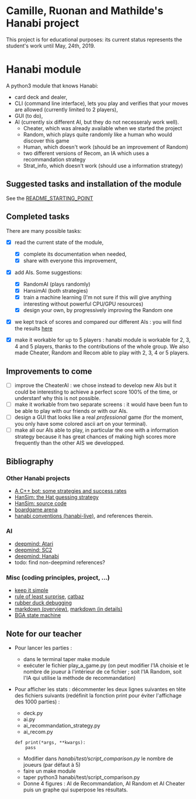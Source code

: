 # Camille, Ruonan and Mathilde's Hanabi project

This project is for educational purposes: 
its current status represents the student's work until May, 24th, 2019.

# Hanabi module

A python3 module that knows Hanabi:

* card deck and dealer,
* CLI (command line interface), lets you play and verifies that your moves are allowed (currently limited to 2 players),
* GUI (to do),
* AI (currently six different AI, but they do not necesseraly work well).
  * Cheater, which was already available when we started the project
  * Random, which plays quite randomly like a human who would discover this game
  * Human, which doesn't work (should be an improvement of Random)
  * two different versions of Recom, an IA which uses a recommandation strategy
  * Strat_info, which doesn't work (should use a information strategy)


## Suggested tasks and installation of the module

See the [README_STARTING_POINT](https://github.com/mathildtrh/hanabi/blob/master/README_STARTING_POINT.md)


## Completed tasks

There are many possible tasks:

- [x] read the current state of the module, 
  - [x] complete its documentation when needed,
  - [x] share with everyone this improvement,

- [x] add AIs. Some suggestions:
  - [x] RandomAI (plays randomly)
  - [x] HansimAI (both strategies)
  - [x] train a machine learning (I'm not sure if this will give anything interesting without powerful CPU/GPU resources)
  - [x] design your own, by progressively improving the Random one

- [x] we kept track of scores and compared our different AIs : you will find the results [here](https://github.com/mathildtrh/hanabi/blob/master/rapport/Report.md)


- [x] make it workable for up to 5 players : hanabi module is workable for 2, 3, 4 and 5 players, thanks to the contributions of the whole group. We also made Cheater, Random and Recom able to play with 2, 3, 4 or 5 players.


## Improvements to come

- [ ] improve the CheaterAI : we chose instead to develop new AIs but it could be interesting to achieve a perfect score 100% of the time, or understanf why this is not possible.
- [ ] make it workable from two separate screens : it would have been fun to be able to play with our friends or with our AIs.
- [ ] design a GUI that looks like a real *professional* game (for the moment, you only have some colored ascii art on your terminal).
- [ ] make all our AIs able to play, in particular the one with a information strategy because it has great chances of making high scores more frequently than the other AIS we developped.

## Bibliography

### Other Hanabi projects

* [A C++ bot: some strategies and success rates](https://github.com/Quuxplusone/Hanabi)
* [HanSim: the Hat guessing strategy](https://d0474d97-a-62cb3a1a-s-sites.googlegroups.com/site/rmgpgrwc/research-papers/Hanabi_final.pdf?attachauth=ANoY7cp_mjjD7lCb5HFxBphRWpSkE8SabM7PiOVWFwcNKSnpxENRLwTsQEgDMC6PIHuBmzP4oixvH_B8PZQmrHDyfA-ZLSKWb-Lx1WJNIUKUoxV1w0K0bWXelLPCi5MbXaByoVcukH4CEg-5N_iJP7mKSDHiV5ImwGDBCwQoT4mwvppVyA0BVb2Lhr-mGYFtUw3uBlds77azk5RjFZHGvAtvx6idYLvunLLj6BStHWHrNovX8p5KGFk%3D&attredirects=0)
* [HanSim: source code](https://github.com/rjtobin/HanSim)
* [boardgame arena](https://fr.boardgamearena.com/#!gamepanel?game=hanabi)
* [hanabi conventions (hanabi-live)](https://github.com/Zamiell/hanabi-conventions), and references therein.


### AI

* [deepmind: Atari](https://arxiv.org/pdf/1312.5602v1.pdf)
* [deepmind: SC2](https://arxiv.org/abs/1708.04782)
* [deepmind: Hanabi](https://arxiv.org/abs/1902.00506)
* todo: find non-deepmind references?



### Misc (coding principles, project, ...)

* [keep it simple](https://en.wikipedia.org/wiki/KISS_principle)
* [rule of least surprise](http://www.catb.org/esr/writings/taoup/), [catbaz](http://www.catb.org/esr/writings/cathedral-bazaar/)
* [rubber duck debugging](https://en.wikipedia.org/wiki/Rubber_duck_debugging)
* [markdown (overview)](https://guides.github.com/features/mastering-markdown/), [markdown (in details)](https://github.github.com/gfm/)
* [BGA state machine](https://www.slideshare.net/boardgamearena/bga-studio-focus-on-bga-game-state-machine)

## Note for our teacher

* Pour lancer les parties : 
    - dans le terminal taper make module
    - exécuter le fichier play_a_game.py (on peut modifier l'IA choisie et le nombre de joueur à l'intérieur de ce fichier ; soit l'IA Random, soit l'IA qui utilise la méthode de recommandation)



* Pour afficher les stats : décommenter les deux lignes suivantes en tête des fichiers suivants (redéfinit la fonction print pour éviter l'affichage des 1000 parties) :
    - deck.py
    - ai.py
    - ai_recommandation_strategy.py
    - ai_recom.py
    ```
    def print(*args, **kwargs):
        pass 
    ```
 
    - Modifier dans *hanabi/test/script_comparison.py* le nombre de joueurs (par défaut à 5) 
    - faire un make module
    - taper python3 hanabi/test/script_comparison.py
    - Donne 4 figures : AI de Recommandation, AI Random et AI Cheater puis un graphe qui superpose les résultats.



